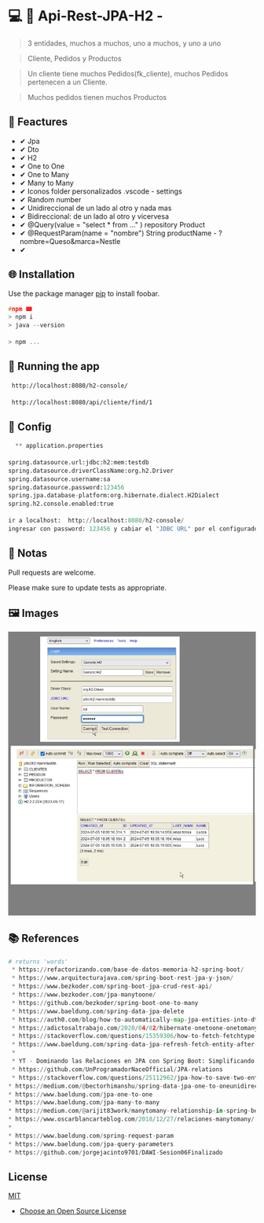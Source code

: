 

# 💻 💎 Api-Rest-JPA-H2 -

> 3 entidades, muchos a muchos, uno a muchos, y uno a uno

>Cliente, Pedidos y Productos

>Un cliente tiene muchos Pedidos(fk_cliente), muchos Pedidos pertenecen a un Cliente.

>Muchos pedidos tienen muchos Productos

## 📌 Feactures

 * ✔ Jpa
 * ✔ Dto
 * ✔ H2
 * ✔ One to One
 * ✔ One to Many
 * ✔ Many to Many
 * ✔ Iconos folder personalizados .vscode - settings
 * ✔ Random number
 * ✔ Unidireccional de un lado al otro y nada mas
 * ✔ Bidireccional: de un lado al otro y vicervesa
 * ✔ @Query(value = "select * from ..." ) repository Product
 * ✔ @RequestParam(name = "nombre") String productName - ?nombre=Queso&marca=Nestle
 * ✔




## 🌐 Installation

Use the package manager [pip](https://pip.pypa.io/en/stable/) to install foobar.

```c
#npm 📟
> npm i
> java --version

> npm ...
```

## 🔰 Running the app

```bash
 http://localhost:8080/h2-console/

 http://localhost:8080/api/cliente/find/1

```

## 📐 Config
```python
  ** application.properties

spring.datasource.url:jdbc:h2:mem:testdb
spring.datasource.driverClassName:org.h2.Driver
spring.datasource.username:sa
spring.datasource.password:123456
spring.jpa.database-platform:org.hibernate.dialect.H2Dialect
spring.h2.console.enabled:true

ir a localhost:  http://localhost:8080/h2-console/
ingresar con password: 123456 y cabiar el "JDBC URL" por el configurado.

```

## 📝 Notas

Pull requests are welcome.

Please make sure to update tests as appropriate.

## 🖼 Images
  <img src=main.jpg alt="Main"/>

## 📚 References

```python
# returns 'words'
 * https://refactorizando.com/base-de-datos-memoria-h2-spring-boot/
 * https://www.arquitecturajava.com/spring-boot-rest-jpa-y-json/
 * https://www.bezkoder.com/spring-boot-jpa-crud-rest-api/
 * https://www.bezkoder.com/jpa-manytoone/
 * https://github.com/bezkoder/spring-boot-one-to-many
 * https://www.baeldung.com/spring-data-jpa-delete
 * https://auth0.com/blog/how-to-automatically-map-jpa-entities-into-dtos-in-spring-boot-using-mapstruct/
 * https://adictosaltrabajo.com/2020/04/02/hibernate-onetoone-onetomany-manytoone-y-manytomany/
 * https://stackoverflow.com/questions/15359306/how-to-fetch-fetchtype-lazy-associations-with-jpa-and-hibernate-in-a-spring-cont
 * https://www.baeldung.com/spring-data-jpa-refresh-fetch-entity-after-save
 * 
 * YT - Dominando las Relaciones en JPA con Spring Boot: Simplificando tus conexiones a bases de datos
 * https://github.com/UnProgramadorNaceOfficial/JPA-relations
 * https://stackoverflow.com/questions/25112962/jpa-how-to-save-two-entities-that-have-one-to-one-relation
* https://medium.com/@bectorhimanshu/spring-data-jpa-one-to-oneunidirectional-relationship-0c6199bc6e8a
* https://www.baeldung.com/jpa-one-to-one
* https://www.baeldung.com/jpa-many-to-many
* https://medium.com/@arijit83work/manytomany-relationship-in-spring-boot-with-hibernate-and-jpa-35d7b4fdf3bf
* https://www.oscarblancarteblog.com/2018/12/27/relaciones-manytomany/
* 
* https://www.baeldung.com/spring-request-param
* https://www.baeldung.com/jpa-query-parameters
* https://github.com/jorgejacinto9701/DAWI-Sesion06Finalizado

```

## License

[MIT](https://choosealicense.com/licenses/mit/)

* [Choose an Open Source License](https://choosealicense.com)